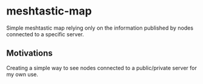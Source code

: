 # meshtastic-map
Simple meshtastic map relying only on the information published by nodes connected to a specific server.


## Motivations
Creating a simple way to see nodes connected to a public/private server for my own use.
